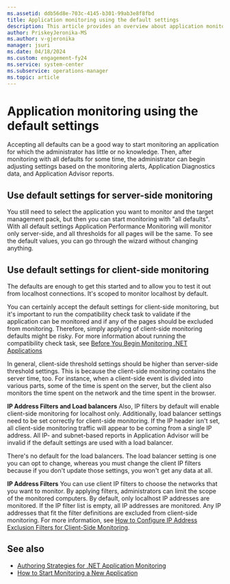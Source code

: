 ```yaml
---
ms.assetid: ddb56d8e-703c-4145-b301-99ab3e8f8fbd
title: Application monitoring using the default settings
description: This article provides an overview about application monitoring using the default settings.
author: PriskeyJeronika-MS
ms.author: v-gjeronika
manager: jsuri
ms.date: 04/18/2024
ms.custom: engagement-fy24
ms.service: system-center
ms.subservice: operations-manager
ms.topic: article
---
```


# Application monitoring using the default settings

Accepting all defaults can be a good way to start monitoring an application for which the administrator has little or no knowledge. Then, after monitoring with all defaults for some time, the administrator can begin adjusting settings based on the monitoring alerts, Application Diagnostics data, and Application Advisor reports.

## Use default settings for server-side monitoring

You still need to select the application you want to monitor and the target management pack, but then you can start monitoring with "all defaults". With all default settings Application Performance Monitoring will monitor only server-side, and all thresholds for all pages will be the same. To see the default values, you can go through the wizard without changing anything.

## Use default settings for client-side monitoring

The defaults are enough to get this started and to allow you to test it out from localhost connections. It's scoped to monitor localhost by default.

You can certainly accept the default settings for client-side monitoring, but it's important to run the compatibility check task to validate if the application can be monitored and if any of the pages should be excluded from monitoring. Therefore, simply applying of client-side monitoring defaults might be risky. For more information about running the compatibility check task, see [Before You Begin Monitoring .NET Applications](/previous-versions/system-center/system-center-2012-r2/hh543994(v=sc.12))

In general, client-side threshold settings should be higher than server-side threshold settings. This is because the client-side monitoring contains the server time, too. For instance, when a client-side event is divided into various parts, some of the time is spent on the server, but the client also monitors the time spent on the network and the time spent in the browser.

**IP Address Filters and Load balancers**  Also, IP filters by default will enable client-side monitoring for localhost only. Additionally, load balancer settings need to be set correctly for client-side monitoring. If the IP header isn't set, all client-side monitoring traffic will appear to be coming from a single IP address. All IP- and subnet-based reports in Application Advisor will be invalid if the default settings are used with a load balancer.

There's no default for the load balancers. The load balancer setting is one you can opt to change, whereas you must change the client IP filters because if you don't update those settings, you won't get any data at all.

**IP Address Filters**  You can use client IP filters to choose the networks that you want to monitor. By applying filters, administrators can limit the scope of the monitored computers. By default, only localhost IP addresses are monitored. If the IP filter list is empty, all IP addresses are monitored. Any IP addresses that fit the filter definitions are excluded from client-side monitoring. For more information, see [How to Configure IP Address Exclusion Filters for Client-Side Monitoring](/previous-versions/system-center/system-center-2012-R2/hh543988%28v%3dsc.12%29).

## See also

- [Authoring Strategies for .NET Application Monitoring](author-strategies-net-application-monitoring.md)
- [How to Start Monitoring a New Application](/previous-versions/system-center/system-center-2012-R2/hh544005%28v%3dsc.12%29)
